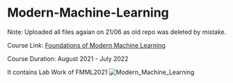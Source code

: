 # Modern-Machine-Learning
Note: Uploaded all files agaian on 21/06 as old repo was deleted by mistake.

Course Link: [Foundations of Modern Machine Learning](https://ihub-data.iiit.ac.in/mml2021/)

Course Duration: August 2021 - July 2022

It contains Lab Work of FMML2021
![Modern_Machine_Learning](https://user-images.githubusercontent.com/77952709/174908931-8e46a4ba-9d03-493b-aef1-5b01f7ac8f55.jpg)
